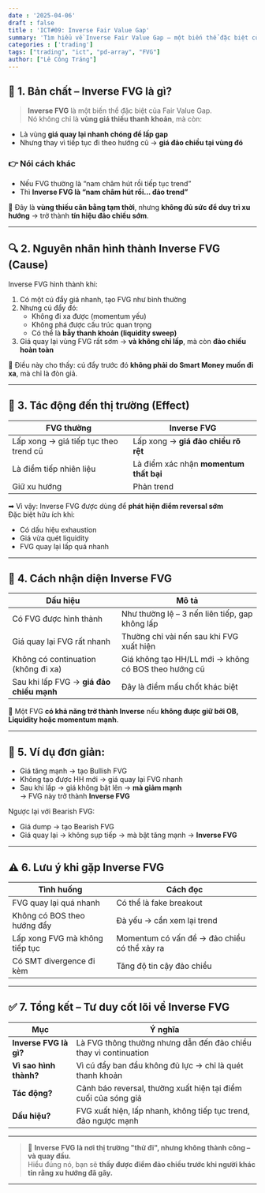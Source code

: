 ```yaml
---
date : '2025-04-06'
draft : false
title : 'ICT#09: Inverse Fair Value Gap'
summary: 'Tìm hiểu về Inverse Fair Value Gap – một biến thể đặc biệt của FVG, giúp nhận diện sớm điểm đảo chiều trong giao dịch.'
categories : ['trading']
tags: ["trading", "ict", "pd-array", "FVG"]
author: ["Lê Công Tráng"]
---
```


## 🧠 **1. Bản chất – Inverse FVG là gì?**

> **Inverse FVG** là một biến thể đặc biệt của Fair Value Gap.  
Nó không chỉ là **vùng giá thiếu thanh khoản**, mà còn:

- Là vùng **giá quay lại nhanh chóng để lấp gap**
- Nhưng thay vì tiếp tục đi theo hướng cũ → **giá đảo chiều tại vùng đó**

### 👉 Nói cách khác

- Nếu FVG thường là “nam châm hút rồi tiếp tục trend”
- Thì **Inverse FVG là “nam châm hút rồi... đảo trend”**

📌 Đây là **vùng thiếu cân bằng tạm thời**, nhưng **không đủ sức để duy trì xu hướng** → trở thành **tín hiệu đảo chiều sớm**.

---

## 🔍 **2. Nguyên nhân hình thành Inverse FVG (Cause)**

Inverse FVG hình thành khi:

1. Có một cú đẩy giá nhanh, tạo FVG như bình thường  
2. Nhưng cú đẩy đó:
   - Không đi xa được (momentum yếu)
   - Không phá được cấu trúc quan trọng
   - Có thể là **bẫy thanh khoản (liquidity sweep)**
3. Giá quay lại vùng FVG rất sớm → **và không chỉ lấp**, mà còn **đảo chiều hoàn toàn**

📌 Điều này cho thấy: cú đẩy trước đó **không phải do Smart Money muốn đi xa**, mà chỉ là đòn giả.

---

## 🎯 **3. Tác động đến thị trường (Effect)**

| FVG thường | Inverse FVG |
|------------|-------------|
| Lấp xong → giá tiếp tục theo trend cũ | Lấp xong → **giá đảo chiều rõ rệt** |
| Là điểm tiếp nhiên liệu | Là điểm xác nhận **momentum thất bại** |
| Giữ xu hướng | Phản trend |

➡ Vì vậy: Inverse FVG được dùng để **phát hiện điểm reversal sớm**  
Đặc biệt hữu ích khi:

- Có dấu hiệu exhaustion  
- Giá vừa quét liquidity  
- FVG quay lại lấp quá nhanh

---

## 🧭 **4. Cách nhận diện Inverse FVG**

| Dấu hiệu | Mô tả |
|----------|------|
| Có FVG được hình thành | Như thường lệ – 3 nến liên tiếp, gap không lấp |
| Giá quay lại FVG rất nhanh | Thường chỉ vài nến sau khi FVG xuất hiện |
| Không có continuation (không đi xa) | Giá không tạo HH/LL mới → không có BOS theo hướng cũ |
| Sau khi lấp FVG → **giá đảo chiều mạnh** | Đây là điểm mấu chốt khác biệt |

📌 Một FVG **có khả năng trở thành Inverse** nếu **không được giữ bởi OB, Liquidity hoặc momentum mạnh**.

---

## 🔁 **5. Ví dụ đơn giản:**

- Giá tăng mạnh → tạo Bullish FVG  
- Không tạo được HH mới → giá quay lại FVG nhanh  
- Sau khi lấp → giá không bật lên → **mà giảm mạnh**  
→ FVG này trở thành **Inverse FVG**

Ngược lại với Bearish FVG:

- Giá dump → tạo Bearish FVG  
- Giá quay lại → không sụp tiếp → mà bật tăng mạnh → **Inverse FVG**

---

## ⚠ **6. Lưu ý khi gặp Inverse FVG**

| Tình huống | Cách đọc |
|------------|----------|
| FVG quay lại quá nhanh | Có thể là fake breakout |
| Không có BOS theo hướng đẩy | Đà yếu → cần xem lại trend |
| Lấp xong FVG mà không tiếp tục | Momentum có vấn đề → đảo chiều có thể xảy ra |
| Có SMT divergence đi kèm | Tăng độ tin cậy đảo chiều |

---

## ✅ **7. Tổng kết – Tư duy cốt lõi về Inverse FVG**

| Mục | Ý nghĩa |
|-----|---------|
| **Inverse FVG là gì?** | Là FVG thông thường nhưng dẫn đến đảo chiều thay vì continuation |
| **Vì sao hình thành?** | Vì cú đẩy ban đầu không đủ lực → chỉ là quét thanh khoản |
| **Tác động?** | Cảnh báo reversal, thường xuất hiện tại điểm cuối của sóng giả |
| **Dấu hiệu?** | FVG xuất hiện, lấp nhanh, không tiếp tục trend, đảo ngược mạnh |

---

> 🔄 **Inverse FVG là nơi thị trường "thử đi", nhưng không thành công – và quay đầu.**  
Hiểu đúng nó, bạn sẽ **thấy được điểm đảo chiều trước khi người khác tin rằng xu hướng đã gãy.**

---
